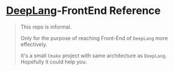 # [DeepLang](https://github.com/deeplang-org/deeplang)-FrontEnd Reference

> This repo is informal.
>
> Only for the purpose of reaching Front-End  of `DeepLang` more effectively.  
>
> It's a small `Cmake` project with same architecture as `DeepLang`. Hopefully it could help you.
